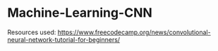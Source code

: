 # Machine-Learning-CNN

Resources used:
https://www.freecodecamp.org/news/convolutional-neural-network-tutorial-for-beginners/
